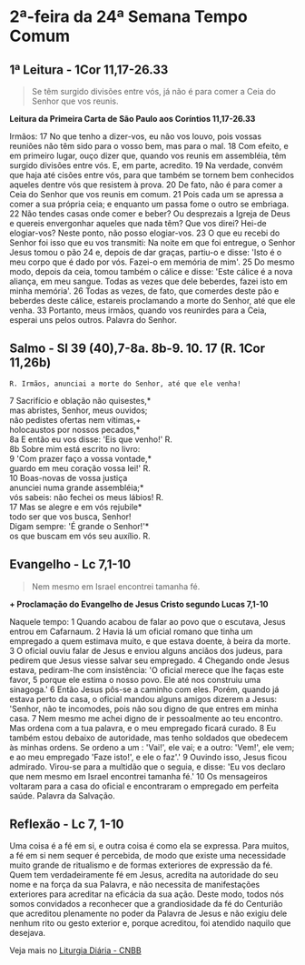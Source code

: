 # 2ª-feira da 24ª Semana Tempo Comum

## 1ª Leitura - 1Cor 11,17-26.33

> Se têm surgido divisões entre vós, já não é para comer a Ceia do Senhor que vos reunis.

**Leitura da Primeira Carta de São Paulo aos Coríntios 11,17-26.33**

Irmãos:    17 No que tenho a dizer-vos, eu não vos louvo,     pois vossas reuniões não têm sido para o vosso bem,     mas para o mal.    18 Com efeito, e em primeiro lugar, ouço dizer que,     quando vos reunis em assembléia,     têm surgido divisões entre vós.     E, em parte, acredito.    19 Na verdade, convém que haja até cisões entre vós,     para que também se tornem bem conhecidos     aqueles dentre vós que resistem à prova.    20 De fato, não é para comer a Ceia do Senhor     que vos reunis em comum.    21 Pois cada um se apressa a comer a sua própria ceia;     e enquanto um passa fome     o outro se embriaga.    22 Não tendes casas onde comer e beber?     Ou desprezais a Igreja de Deus     e quereis envergonhar aqueles que nada têm?     Que vos direi?     Hei-de elogiar-vos?     Neste ponto, não posso elogiar-vos.    23 O que eu recebi do Senhor foi isso que eu vos transmiti:     Na noite em que foi entregue,     o Senhor Jesus tomou o pão    24 e, depois de dar graças, partiu-o     e disse: 'Isto é o meu corpo     que é dado por vós.     Fazei-o em memória de mim'.    25 Do mesmo modo, depois da ceia,     tomou também o cálice e disse:     'Este cálice é a nova aliança, em meu sangue.     Todas as vezes que dele beberdes,     fazei isto em minha memória'.    26 Todas as vezes, de fato, que comerdes deste pão     e beberdes deste cálice,     estareis proclamando a morte do Senhor,     até que ele venha.    33 Portanto, meus irmãos,     quando vos reunirdes para a Ceia,     esperai uns pelos outros.     Palavra do Senhor.

## Salmo - Sl 39 (40),7-8a. 8b-9. 10. 17 (R. 1Cor 11,26b)

`R. Irmãos, anunciai a morte do Senhor, até que ele venha!`

7 Sacrifício e oblação não quisestes,*   
 mas abristes, Senhor, meus ouvidos;   
 não pedistes ofertas nem vítimas,+   
 holocaustos por nossos pecados,*   
8a E então eu vos disse: 'Eis que venho!' R.       
8b Sobre mim está escrito no livro:    
9 'Com prazer faço a vossa vontade,*   
 guardo em meu coração vossa lei!' R.       
10 Boas-novas de vossa justiça   
 anunciei numa grande assembléia;*   
 vós sabeis: não fechei os meus lábios! R.       
17 Mas se alegre e em vós rejubile*   
 todo ser que vos busca, Senhor!   
 Digam sempre: 'É grande o Senhor!'*   
 os que buscam em vós seu auxílio. R.

## Evangelho - Lc 7,1-10

> Nem mesmo em Israel encontrei tamanha fé.

**+ Proclamação do Evangelho de Jesus Cristo segundo Lucas 7,1-10**

Naquele tempo: 
1 Quando acabou de falar ao povo que o escutava, 
 Jesus entrou em Cafarnaum. 
2 Havia lá um oficial romano 
 que tinha um empregado a quem estimava muito, 
 e que estava doente, à beira da morte. 
3 O oficial ouviu falar de Jesus 
 e enviou alguns anciãos dos judeus, 
 para pedirem que Jesus viesse salvar seu empregado. 
4 Chegando onde Jesus estava, 
 pediram-lhe com insistência: 
 'O oficial merece que lhe faças este favor, 
5 porque ele estima o nosso povo. 
 Ele até nos construiu uma sinagoga.' 
6 Então Jesus pôs-se a caminho com eles. 
 Porém, quando já estava perto da casa, 
 o oficial mandou alguns amigos dizerem a Jesus: 
 'Senhor, não te incomodes, 
 pois não sou digno de que entres em minha casa. 
7 Nem mesmo me achei digno 
 de ir pessoalmente ao teu encontro. 
 Mas ordena com a tua palavra, 
 e o meu empregado ficará curado. 
8 Eu também estou debaixo de autoridade, 
 mas tenho soldados que obedecem às minhas ordens. 
 Se ordeno a um : 'Vai!', ele vai; 
 e a outro: 'Vem!', ele vem; 
 e ao meu empregado 'Faze isto!', e ele o faz'.' 
9 Ouvindo isso, Jesus ficou admirado. 
 Virou-se para a multidão que o seguia, e disse: 
 'Eu vos declaro que nem mesmo em Israel 
 encontrei tamanha fé.' 
10 Os mensageiros voltaram para a casa do oficial 
 e encontraram o empregado em perfeita saúde. 
 Palavra da Salvação.

## Reflexão - Lc 7, 1-10

Uma coisa é a fé em si, e outra coisa é como ela se expressa. Para muitos, a fé em si nem sequer é percebida, de modo que existe uma necessidade muito grande de ritualismo e de formas exteriores de expressão da fé. Quem tem verdadeiramente fé em Jesus, acredita na autoridade do seu nome e na força da sua Palavra, e não necessita de manifestações exteriores para acreditar na eficácia da sua ação. Deste modo, todos nós somos convidados a reconhecer que a grandiosidade da fé do Centurião que acreditou plenamente no poder da Palavra de Jesus e não exigiu dele nenhum rito ou gesto exterior e, porque acreditou, foi atendido naquilo que desejava.

Veja mais no [Liturgia Diária - CNBB](http://liturgiadiaria.cnbb.org.br/app/user/user/UserView.php?ano=2016&mes=9&dia=12)